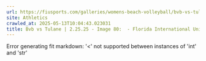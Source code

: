 ```yaml
---
url: https://fiusports.com/galleries/womens-beach-volleyball/bvb-vs-tulane-2-25-25/image-80/355/62633
site: Athletics
crawled_at: 2025-05-13T10:04:43.023031
title: Bvb vs Tulane | 2.25.25 - Image 80:  - Florida International University
---
```


Error generating fit markdown: '<' not supported between instances of 'int' and 'str'